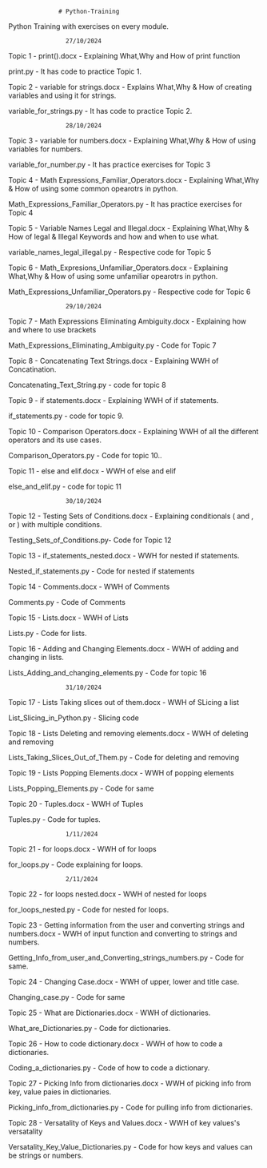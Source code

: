                   # Python-Training
Python Training with exercises on every module.

                    27/10/2024

Topic 1 - print().docx - Explaining What,Why and How of print function 

print.py - It has code to practice Topic 1. 

Topic 2 - variable for strings.docx - Explains What,Why & How of creating variables and using it for strings. 

variable_for_strings.py - It has code to practice Topic 2.

                    28/10/2024

Topic 3 - variable for numbers.docx - Explaining What,Why & How of using variables for numbers.

variable_for_number.py - It has practice exercises for Topic 3

Topic 4 - Math Expressions_Familiar_Operators.docx - Explaining What,Why & How of using some common opearotrs in python.

Math_Expressions_Familiar_Operators.py -  It has practice exercises for Topic 4

Topic 5 - Variable Names Legal and Illegal.docx - Explaining What,Why & How of legal & Illegal Keywords and how and when to use what.

variable_names_legal_illegal.py - Respective code for Topic 5

Topic 6 - Math_Expresions_Unfamiliar_Operators.docx - Explaining What,Why & How of using some unfamiliar opearotrs in python.

Math_Expressions_Unfamiliar_Operators.py - Respective code for Topic 6

                    29/10/2024

Topic 7 - Math Expressions Eliminating Ambiguity.docx - Explaining how and where to use brackets

Math_Expressions_Eliminating_Ambiguity.py - Code for Topic 7

Topic 8 - Concatenating Text Strings.docx - Explaining WWH of Concatination.

Concatenating_Text_String.py - code for topic 8

Topic 9 - if statements.docx - Explaining WWH of if statements.

if_statements.py - code for topic 9.

Topic 10 - Comparison Operators.docx - Explaining WWH of all the different operators and its use cases.

Comparison_Operators.py - Code for topic 10..

Topic 11 - else and elif.docx - WWH of else and elif

else_and_elif.py - code for topic 11

                    30/10/2024

Topic 12 - Testing Sets of Conditions.docx - Explaining conditionals ( and , or ) with multiple conditions.

Testing_Sets_of_Conditions.py- Code for Topic 12

Topic 13 - if_statements_nested.docx - WWH for nested if statements.

Nested_if_statements.py - Code for nested if statements

Topic 14 - Comments.docx - WWH of Comments

Comments.py - Code of Comments

Topic 15 - Lists.docx - WWH of Lists

Lists.py - Code for lists.

Topic 16 - Adding and Changing Elements.docx - WWH of adding and changing in lists.

Lists_Adding_and_changing_elements.py - Code for topic 16

                    31/10/2024

Topic 17 - Lists Taking slices out of them.docx - WWH of SLicing a list

List_Slicing_in_Python.py - Slicing code

Topic 18 - Lists Deleting and removing elements.docx - WWH of deleting and removing

Lists_Taking_Slices_Out_of_Them.py - Code for deleting and removing

Topic 19 - Lists Popping Elements.docx - WWH of popping elements

Lists_Popping_Elements.py - Code for same

Topic 20 - Tuples.docx - WWH of Tuples

Tuples.py - Code for tuples.

                    1/11/2024

Topic 21 - for loops.docx - WWH of for loops

for_loops.py - Code explaining for loops.

                    2/11/2024

Topic 22 - for loops nested.docx - WWH of nested for loops

for_loops_nested.py - Code for nested for loops.

Topic 23 - Getting information from the user and converting strings and numbers.docx - WWH of input function and converting to strings and numbers.

Getting_Info_from_user_and_Converting_strings_numbers.py - Code for same.

Topic 24 - Changing Case.docx - WWH of upper, lower and title case.

Changing_case.py - Code for same

Topic 25 - What are Dictionaries.docx - WWH of dictionaries.

What_are_Dictionaries.py - Code for dictionaries.

Topic 26 - How to code dictionary.docx - WWH of how to code a dictionaries.

Coding_a_dictionaries.py - Code of how to code a dictionary.

Topic 27 - Picking Info from dictionaries.docx - WWH of picking info from key, value paies in dictionaries.

Picking_info_from_dictionaries.py - Code for pulling info from dictionaries.

Topic 28 - Versatality of Keys and Values.docx - WWH of key values's versatality

Versatality_Key_Value_Dictionaries.py - Code for how keys and values can be strings or numbers.

